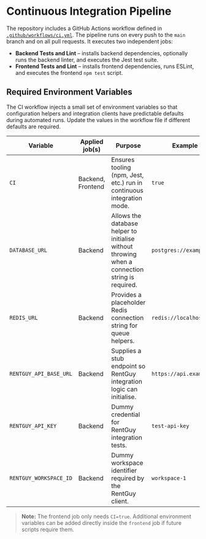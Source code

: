 # Continuous Integration Pipeline

The repository includes a GitHub Actions workflow defined in [`.github/workflows/ci.yml`](../.github/workflows/ci.yml). The pipeline runs on every push to the `main` branch and on all pull requests. It executes two independent jobs:

- **Backend Tests and Lint** – installs backend dependencies, optionally runs the backend linter, and executes the Jest test suite.
- **Frontend Tests and Lint** – installs frontend dependencies, runs ESLint, and executes the frontend `npm test` script.

## Required Environment Variables

The CI workflow injects a small set of environment variables so that configuration helpers and integration clients have predictable defaults during automated runs. Update the values in the workflow file if different defaults are required.

| Variable | Applied job(s) | Purpose | Example value |
| --- | --- | --- | --- |
| `CI` | Backend, Frontend | Ensures tooling (npm, Jest, etc.) run in continuous integration mode. | `true` |
| `DATABASE_URL` | Backend | Allows the database helper to initialise without throwing when a connection string is required. | `postgres://example.com/mrdj` |
| `REDIS_URL` | Backend | Provides a placeholder Redis connection string for queue helpers. | `redis://localhost:6379` |
| `RENTGUY_API_BASE_URL` | Backend | Supplies a stub endpoint so RentGuy integration logic can initialise. | `https://api.example.com` |
| `RENTGUY_API_KEY` | Backend | Dummy credential for RentGuy integration tests. | `test-api-key` |
| `RENTGUY_WORKSPACE_ID` | Backend | Dummy workspace identifier required by the RentGuy client. | `workspace-1` |

> **Note:** The frontend job only needs `CI=true`. Additional environment variables can be added directly inside the `frontend` job if future scripts require them.
